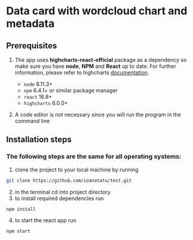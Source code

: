 # Data card with wordcloud chart and metadata

## Prerequisites

1. The app uses **highcharts-react-official** package as a dependency so make sure you have **node**, **NPM** and **React** up to date. For further information, please refer to highcharts [documentation](https://www.npmjs.com/package/highcharts-react-official#getting-started).

   -  `node` 8.11.3+
   -  `npm` 6.4.1+ or similar package manager
   -  `react` 16.8+
   -  `highcharts` 6.0.0+

2. A code editor is not necessary since you will run the program in the command line

## Installation steps

### The following steps are the same for all operating systems:

1. clone the project to your local machine by running

```bash
git clone https://github.com/ioanatatu/test.git
```

2. in the terminal cd into project directory
3. to install required dependencies run

```bash
npm install
```

4. to start the react app run

```bash
npm start
```
